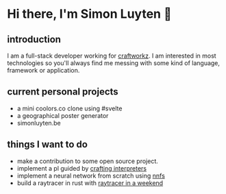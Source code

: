 # Hi there, I'm Simon Luyten 👋


## introduction
I am a full-stack developer working for [craftworkz](https://craftworkz.be). I am interested in most technologies so you'll always find me messing with some kind of language, framework or application.

## current personal projects
- a mini coolors.co clone using #svelte
- a geographical poster generator
- simonluyten.be

## things I want to do
- make a contribution to some open source project.
- implement a pl guided by [crafting interpreters](https://craftinginterpreters.com)
- implement a neural network from scratch using [nnfs](nnfs.io)
- build a raytracer in rust with [raytracer in a weekend](https://raytracing.github.io/)
